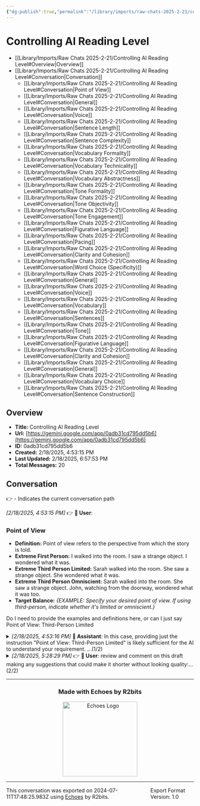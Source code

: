 ```yaml
---
{"dg-publish":true,"permalink":"/library/imports/raw-chats-2025-2-21/controlling-ai-reading-level/"}
---
```


# Controlling AI Reading Level
- [[Library/Imports/Raw Chats 2025-2-21/Controlling AI Reading Level#Overview\|Overview]]
- [[Library/Imports/Raw Chats 2025-2-21/Controlling AI Reading Level#Conversation\|Conversation]]
	- [[Library/Imports/Raw Chats 2025-2-21/Controlling AI Reading Level#Conversation\|Point of View]]
	- [[Library/Imports/Raw Chats 2025-2-21/Controlling AI Reading Level#Conversation\|General]]
	- [[Library/Imports/Raw Chats 2025-2-21/Controlling AI Reading Level#Conversation\|Voice]]
	- [[Library/Imports/Raw Chats 2025-2-21/Controlling AI Reading Level#Conversation\|Sentence Length]]
	- [[Library/Imports/Raw Chats 2025-2-21/Controlling AI Reading Level#Conversation\|Sentence Complexity]]
	- [[Library/Imports/Raw Chats 2025-2-21/Controlling AI Reading Level#Conversation\|Vocabulary Formality]]
	- [[Library/Imports/Raw Chats 2025-2-21/Controlling AI Reading Level#Conversation\|Vocabulary Technicality]]
	- [[Library/Imports/Raw Chats 2025-2-21/Controlling AI Reading Level#Conversation\|Vocabulary Abstractness]]
	- [[Library/Imports/Raw Chats 2025-2-21/Controlling AI Reading Level#Conversation\|Tone Formality]]
	- [[Library/Imports/Raw Chats 2025-2-21/Controlling AI Reading Level#Conversation\|Tone Objectivity]]
	- [[Library/Imports/Raw Chats 2025-2-21/Controlling AI Reading Level#Conversation\|Tone Engagement]]
	- [[Library/Imports/Raw Chats 2025-2-21/Controlling AI Reading Level#Conversation\|Figurative Language]]
	- [[Library/Imports/Raw Chats 2025-2-21/Controlling AI Reading Level#Conversation\|Pacing]]
	- [[Library/Imports/Raw Chats 2025-2-21/Controlling AI Reading Level#Conversation\|Clarity and Cohesion]]
	- [[Library/Imports/Raw Chats 2025-2-21/Controlling AI Reading Level#Conversation\|Word Choice (Specificity)]]
	- [[Library/Imports/Raw Chats 2025-2-21/Controlling AI Reading Level#Conversation\|General]]
	- [[Library/Imports/Raw Chats 2025-2-21/Controlling AI Reading Level#Conversation\|Voice]]
	- [[Library/Imports/Raw Chats 2025-2-21/Controlling AI Reading Level#Conversation\|Vocabulary]]
	- [[Library/Imports/Raw Chats 2025-2-21/Controlling AI Reading Level#Conversation\|Sentences]]
	- [[Library/Imports/Raw Chats 2025-2-21/Controlling AI Reading Level#Conversation\|Tone]]
	- [[Library/Imports/Raw Chats 2025-2-21/Controlling AI Reading Level#Conversation\|Figurative Language]]
	- [[Library/Imports/Raw Chats 2025-2-21/Controlling AI Reading Level#Conversation\|Clarity and Cohesion]]
	- [[Library/Imports/Raw Chats 2025-2-21/Controlling AI Reading Level#Conversation\|General]]
	- [[Library/Imports/Raw Chats 2025-2-21/Controlling AI Reading Level#Conversation\|Vocabulary Choice]]
	- [[Library/Imports/Raw Chats 2025-2-21/Controlling AI Reading Level#Conversation\|Sentence Construction]]

## Overview
- **Title:** Controlling AI Reading Level 
- **Url:** [https://gemini.google.com/app/0adb31cd795dd5b6](https://gemini.google.com/app/0adb31cd795dd5b6)
- **ID:** 0adb31cd795dd5b6
- **Created:** 2/18/2025, 4:53:15 PM
- **Last Updated:** 2/18/2025, 6:57:53 PM
- **Total Messages:** 20

## Conversation
👉 - Indicates the current conversation path

<i>[2/18/2025, 4:53:15 PM]</i> 👉 <b>👤 User</b>: 

### Point of View

- **Definition:** Point of view refers to the perspective from which the story is told.
- **Extreme First Person:** I walked into the room. I saw a strange object. I wondered what it was.
- **Extreme Third Person Limited:** Sarah walked into the room. She saw a strange object. She wondered what it was.
- **Extreme Third Person Omniscient:** Sarah walked into the room. She saw a strange object. John, watching from the doorway, wondered what it was too.
- **Target Balance:** *{EXAMPLE: Specify your desired point of view. If using third-person, indicate whether it's limited or omniscient.}*

Do I need to provide the examples and definitions here, or can I just say
Point of View: Third-Person Limited<br>

<details style="margin-left: 0px">
<summary><i>[2/18/2025, 4:53:16 PM]</i> <b>🤖 Assistant</b>: In this case, providing just the instruction "Point of View: Third-Person Limited" is likely sufficient for the AI to understand your requirement. ...(1/2)</summary>

---

<i>[2/18/2025, 4:53:16 PM]</i> <b>🤖 Assistant</b>: 

In this case, providing just the instruction "Point of View: Third-Person Limited" is likely sufficient for the AI to understand your requirement.  

Here's why:

* **Common Narrative Mode:** Third-person limited is a very common and well-defined narrative mode. AI language models, trained on vast amounts of text, are likely to have a good understanding of its characteristics.
* **Conciseness:** Keeping the instruction concise can improve clarity and reduce cognitive load for the AI.
* **Flexibility:** A simple instruction allows for flexibility within the third-person limited perspective. The AI can make nuanced choices about how closely to follow the viewpoint character's thoughts and feelings, allowing for a more natural and varied narrative.

However, if you have specific preferences within third-person limited, providing additional guidance can be helpful. For example:

* **Depth of Insight:** "Maintain a close focus on the protagonist's thoughts and feelings, providing deep insight into their internal experiences."
* **Perspective Shifting:** "While primarily focusing on the protagonist's perspective, allow for occasional shifts to other characters' viewpoints for specific scenes or purposes."
* **Objective Distance:** "Maintain some objective distance from the protagonist's thoughts and feelings, allowing for a more observational narrative style."

Ultimately, the level of detail depends on your specific needs and how much control you want to exert over the AI's narrative choices. If you're confident that the AI understands the basic concept of third-person limited, a simple instruction is likely enough. If you have more nuanced preferences, providing additional guidance can ensure the AI aligns with your vision.<br>

---

</details>

<details style="margin-left: 0px">
<summary><i>[2/18/2025, 5:28:29 PM]</i> 👉 <b>👤 User</b>: review and comment on this draft making any suggestions that could make it shorter without looking quality:...(2/2)</summary>

---

<i>[2/18/2025, 5:28:29 PM]</i> 👉 <b>👤 User</b>: 

review and comment on this draft making any suggestions that could make it shorter without looking quality:

### General
- **Style Guides:** Conform output to the AP style guide. Conform to the principles outlined in The Elements of Style by Strunk and White.
- **Target Audience:** *{This final written work is intended for a high-school educated person with average intelligence who has no previous experience or specialized knowledge of the subject matter.}*
- **Tense:** {*past*}
- **Point of View:** *{Third Person Limited, Third Person Omniscient, First Person}*

### Voice
- **Definition:** Voice refers to whether the subject of a sentence performs the action (active voice) or is acted upon (passive voice).
- **Voice Instructions:** Active voice, except when passive voice is needed for emphasis, unknown actors, or deliberate ambiguity.

### Sentence Length
- **Definition:** Sentence length refers to the number of words in a sentence.
- **Extreme Short:** 1-5 words used for special emphasis.
- **Typical length:** 6-25 words used for most circumstances.
- **Extreme Long:** 25+ words used for special effects and flow. These will generally be compound often with multiple phrases and embedded phrases.
- **Sentence Length Instructions:** *{Favor short, single-sentence paragraphs for emphasis.} Primarily short to medium length sentences (under 20 words), but incorporate longer sentences (up to 30 words) for occasional variety and to avoid choppiness.}*

### Sentence Complexity
- **Definition:** Sentence complexity refers to the number of clauses and phrases in a sentence.
- **Extreme Simple:** The dog ran. The girl laughed. They played in the park.
- **Extreme Complex:** Having been chased by the playful golden retriever, the little girl, whose laughter echoed through the sun-drenched park, finally collapsed onto the soft, green grass, her face flushed with joy and her heart pounding with exhilaration, while the dog, panting happily, lay down beside her, its tail thumping gently against the ground.
- **Target Balance:** *{EXAMPLE: Mostly simple and compound sentences. Use complex sentences for variety and when many related concepts need to be integrated and connected. Limit complex sentences to less than 20%. Avoid embedding clauses within clauses unless an deep embed provides emphasis or clarity.}*

### Vocabulary Formality
- **Definition:** Vocabulary formality refers to the level of formality in word choice.
- **Extreme Informal:** Hey, what's up? Gonna grab some grub later?
- **Extreme Formal:** I respectfully request that you provide me with the aforementioned documentation at your earliest convenience.
- **Target Balance:** *{EXAMPLE: Primarily informal, conversational language. Avoid overly formal or technical terms unless defined.}*

### Vocabulary Technicality
- **Definition:** Vocabulary technicality refers to the use of specialized or jargon terms.
- **Extreme Simple:** The heart pumps blood.
- **Extreme Technical:** The left ventricle, via systolic contraction, propels oxygenated blood into the aorta, facilitating systemic circulation.
- **Target Balance:** *{EXAMPLE: Use everyday language. Avoid jargon and technical terms unless they are essential and defined clearly with simple explanations and examples.}*

### Vocabulary Abstractness
- **Definition:** Vocabulary abstractness refers to the use of conceptual or intangible words.
- **Extreme Concrete:** The red apple sat on the wooden table.
- **Extreme Abstract:** The concept of justice is often debated in philosophical discourse.
- **Target Balance:** Prioritize concrete nouns and verbs. When discussing abstract ideas, provide concrete examples and analogies to make them more accessible. 

### Tone Formality
- **Definition:** Tone formality reflects the level of formality in the overall writing style.
- **Target Balance:** *{EXAMPLE: Informal, conversational tone. Friendly and approachable.}*

### Tone Objectivity
- **Definition:** Tone objectivity refers to the degree to which personal opinions or emotions are present.
- **Extreme Objective:** The data indicates a correlation of 0.85 between X and Y.
- **Extreme Subjective:** I believe that this is the most brilliant and innovative approach to the problem.
- **Target Balance:** Primarily objective. Focus on facts and information unless personal opinions or subjective interpretations are contained in the outline or supporting material.

### Tone Engagement
- **Definition:** Tone engagement refers to how directly the writing addresses and involves the reader.
- **Extreme Engaged:** You won't believe what happened next! It was absolutely incredible!
- **Extreme Detached:** The study concluded that further research is necessary.
- **Target Balance:** *{EXAMPLE: Moderately engaged. Use a friendly and approachable tone, but avoid overly enthusiastic or sensational language. Avoid addressing the reader directly ("you") unless specifically called for in the outline.}*

### Figurative Language
- **Definition:** Figurative language refers to the use of metaphors, similes, and other figures of speech.
- **Extreme Literal:** The car is red.
- **Extreme Figurative:** The car, a scarlet comet streaking across the asphalt canvas, roared like a caged lion, its headlights piercing the inky blackness of the night.
- **Target Balance:** Use literal language when explaining concepts unknown to the reader. Use figurative language strategically to enhance imagery, engagement, and memorability. 
- **Techniques:** Employ a variety of techniques such as metaphors, similes, analogies, personification, alliteration, and varied sentence structures.

### Pacing
- **Definition:** Pacing refers to the speed and rhythm of the writing.
- **Extreme Fast:** Short sentences, quick transitions, lots of action.
- **Extreme Slow:** Long sentences, detailed descriptions, reflective passages.
- **Target Balance:** *{Moderate pace. Vary sentence length and complexity to create a natural flow. Use transitions to guide the reader smoothly through the text.}*

### Clarity and Cohesion
- **Definition:** Clarity and cohesion refer to how easily the text is understood and how well the ideas are connected.
- **Target Balance:** Prioritize clarity and cohesion. Ensure clear pronoun references, logical flow of ideas, and effective transitions. - 
- **Focus on actors and actions:** Identify persons or characters when possible and make them the subject of the sentence. Reduce "be" verbs reflecting a state as much as possible in favor of past tense or present tense verbs with strong action. Unique verbs are preferred, aptness is paramount.
- **Avoid unnecessary elements:** Avoid clichés, common literary constructions, author reflections, and words and phrases that don't add content.
- **Avoid overused phrases:** Avoid common AI-generated phrases and clichés. Strive for originality and natural language. *{examples include: {add to this list over time} }*

### Word Choice (Specificity)
- **Definition:** Word choice specificity refers to the level of detail and precision in word selection.
- **Extreme Vague:** The man went to the place.
- **Extreme Specific:** Dr. Smith, a tall, thin man with a neatly trimmed gray beard, walked briskly to the laboratory, a modern building with large, tinted windows.
- **Target Balance:** Use specific and descriptive language, but avoid unnecessary detail. Choose words that convey precise meaning and create vivid imagery.<br>

<details style="margin-left: 23px">
<summary><i>[2/18/2025, 5:28:30 PM]</i> <b>🤖 Assistant</b>: This is a strong and detailed prompt for guiding AI text generation. It demonstrates a clear understanding of stylistic elements and how to communicate your preferences to the AI. Here's a review with suggestions for refinement:...(1/2)</summary>

---

<i>[2/18/2025, 5:28:30 PM]</i> <b>🤖 Assistant</b>: 

This is a strong and detailed prompt for guiding AI text generation. It demonstrates a clear understanding of stylistic elements and how to communicate your preferences to the AI. Here's a review with suggestions for refinement:

**Strengths:**

* **Comprehensive:** It covers a wide range of stylistic elements, providing detailed guidance on voice, sentence structure, vocabulary, tone, and more.
* **Specific:** It offers clear instructions for each element, including target balance and specific preferences.
* **Well-Organized:** The template is logically organized and easy to follow, with clear headings and concise explanations.
* **Emphasis on Clarity:** It prioritizes clarity and cohesion, ensuring the generated text is easy to understand and engaging.
* **Adaptable:** The template allows for customization based on specific project needs, such as target audience, tense, and point of view.

**Suggestions for Conciseness and Clarity:**

* **Remove Redundancies:** Some definitions and examples can be condensed or removed. For instance, the definitions of "Extreme Short" and "Typical Length" in the Sentence Length section could be combined.
* **Streamline Examples:** While examples are helpful, consider shortening or simplifying some of them to reduce cognitive load for the AI. For example, the "Extreme Complex" example in the Sentence Complexity section could be condensed.
* **Combine Sections:** Consider combining related sections to improve conciseness. For example, "Tone Formality" and "Tone Objectivity" could be merged into a single "Tone" section.
* **Simplify Instructions:** Some instructions can be rephrased for clarity and conciseness. For example, in the "Clarity and Cohesion" section, "Reduce 'be' verbs..." could be simplified to "Favor active verbs with strong action."
* **Remove Placeholders:** Remove the placeholders like "{EXAMPLE:...}" and replace them with your specific instructions to avoid confusion.

**Additional Suggestions:**

* **Prioritize Elements:** Consider adding a section to prioritize the most important stylistic elements. This helps the AI focus on the aspects that matter most to you.
* **Iteration Guidance:** Include a section on how to iterate and refine the instructions based on the AI's output. This encourages a feedback loop for continuous improvement.
* **AI Model Specificity:** If you're using a specific AI model, consider tailoring the instructions to its strengths and limitations.
* **Ethical Considerations:** Include a reminder about ethical AI use, such as avoiding plagiarism or generating harmful content.

**Revised Example (Sentence Length):**

```
### Sentence Length
- **Definition:** Sentence length refers to the number of words in a sentence.
- **Target Balance:** Favor short to medium length sentences (under 20 words) for most content. Use very short sentences (1-5 words) for emphasis and longer sentences (up to 30 words), including compound sentences with multiple phrases, for variety and flow.
```

By implementing these suggestions, you can further refine your template, making it even more effective in guiding AI to generate high-quality, consistent, and engaging content that aligns with your vision.<br>

---

</details>

<details style="margin-left: 23px">
<summary><i>[2/18/2025, 5:36:45 PM]</i> 👉 <b>👤 User</b>: ### General...(2/2)</summary>

---

<i>[2/18/2025, 5:36:45 PM]</i> 👉 <b>👤 User</b>: 

### General
- **Style Guides:** Conform output to the AP style guide. Conform to the principles outlined in The Elements of Style by Strunk and White.
- **Target Audience:** *{This final written work is intended for a high-school educated person with average intelligence who has no previous experience or specialized knowledge of the subject matter.}*
- **Tense:** {*past*}
- **Point of View:** *{Third Person Limited, Third Person Omniscient, First Person}*

### Voice
- **Definition:** Voice refers to whether the subject of a sentence performs the action (active voice) or is acted upon (passive voice).
- **Voice Instructions:** Active voice, except when passive voice is needed for emphasis, unknown actors, or deliberate ambiguity.

### Vocabulary
- **Definition:** Vocabulary formality refers to the level of formality in word choice.
- **Extreme Informal:** Hey, what's up? Gonna grab some grub later?
- **Extreme Formal:** I respectfully request that you provide me with the aforementioned documentation at your earliest convenience.
- **Target Balance:** *{EXAMPLE: Primarily informal, conversational language. Avoid overly formal or technical terms unless defined.}*
- **Definition:** Vocabulary technicality refers to the use of specialized or jargon terms.
- **Extreme Simple:** The heart pumps blood.
- **Extreme Technical:** The left ventricle, via systolic contraction, propels oxygenated blood into the aorta, facilitating systemic circulation.
- **Target Balance:** *{EXAMPLE: Use everyday language. Avoid jargon and technical terms unless they are essential and defined clearly with simple explanations and examples.}*
- **Definition:** Vocabulary abstractness refers to the use of conceptual or intangible words.
- **Extreme Concrete:** The red apple sat on the wooden table.
- **Extreme Abstract:** The concept of justice is often debated in philosophical discourse.
- **Target Balance:** Prioritize concrete nouns and verbs. When discussing abstract ideas, provide concrete examples and analogies to make them more accessible. 
- **Definition:** Word choice specificity refers to the level of detail and precision in word selection.
- **Extreme Vague:** The man went to the place.
- **Extreme Specific:** Dr. Smith, a tall, thin man with a neatly trimmed gray beard, walked briskly to the laboratory, a modern building with large, tinted windows.
- **Target Balance:** Use specific and descriptive language, but avoid unnecessary detail. Choose words that convey precise meaning and create vivid imagery.
### Sentences
- **Definition:** Sentence length refers to the number of words in a sentence.
- **Extreme Short:** 1-5 words used for special emphasis.
- **Typical length:** 6-25 words used for most circumstances.
- **Extreme Long:** 25+ words used for special effects and flow. These will generally be compound often with multiple phrases and embedded phrases.
- **Sentence Length Instructions:** *{Favor short, single-sentence paragraphs for emphasis.} Primarily short to medium length sentences (under 20 words), but incorporate longer sentences (up to 30 words) for occasional variety and to avoid choppiness.}*
- **Definition:** Sentence complexity refers to the number of clauses and phrases in a sentence.
- **Target Balance:** *{EXAMPLE: Mostly simple and compound sentences. Use complex sentences for variety and when many related concepts need to be integrated and connected. Limit complex sentences to less than 20%. Avoid embedding clauses within clauses unless an deep embed provides emphasis or clarity.}*
- **Definition:** Pacing refers to the speed and rhythm of the writing.
- **Extreme Fast:** Short sentences, quick transitions, lots of action.
- **Extreme Slow:** Long sentences, detailed descriptions, reflective passages.
- **Target Balance:** *{Moderate pace. Vary sentence length and complexity to create a natural flow. Use transitions to guide the reader smoothly through the text.}*

### Tone
- **Definition:** Tone formality reflects the level of formality in the overall writing style.
- **Target Balance:** *{EXAMPLE: Informal, conversational tone. Friendly and approachable.}*
- **Definition:** Tone objectivity refers to the degree to which personal opinions or emotions are present.
- **Extreme Objective:** The data indicates a correlation of 0.85 between X and Y.
- **Extreme Subjective:** I believe that this is the most brilliant and innovative approach to the problem.
- **Target Balance:** Primarily objective. Focus on facts and information unless personal opinions or subjective interpretations are contained in the outline or supporting material.
- **Definition:** Tone engagement refers to how directly the writing addresses and involves the reader.
- **Extreme Engaged:** You won't believe what happened next! It was absolutely incredible!
- **Extreme Detached:** The study concluded that further research is necessary.
- **Target Balance:** *{EXAMPLE: Moderately engaged. Use a friendly and approachable tone, but avoid overly enthusiastic or sensational language. Avoid addressing the reader directly ("you") unless specifically called for in the outline.}*

### Figurative Language
- **Definition:** Figurative language refers to the use of metaphors, similes, and other figures of speech.
- **Extreme Literal:** The car is red.
- **Extreme Figurative:** The car, a scarlet comet streaking across the asphalt canvas, roared like a caged lion, its headlights piercing the inky blackness of the night.
- **Target Balance:** Use literal language when explaining concepts unknown to the reader. Use figurative language strategically to enhance imagery, engagement, and memorability. 
- **Techniques:** Employ a variety of techniques such as metaphors, similes, analogies, personification, alliteration, and varied sentence structures.

### Clarity and Cohesion
- **Definition:** Clarity and cohesion refer to how easily the text is understood and how well the ideas are connected.
- **Target Balance:** Prioritize clarity and cohesion. Ensure clear pronoun references, logical flow of ideas, and effective transitions. - 
- **Focus on actors and actions:** Identify persons or characters when possible and make them the subject of the sentence. Reduce "be" verbs reflecting a state as much as possible in favor of past tense or present tense verbs with strong action. Unique verbs are preferred, aptness is paramount.
- **Avoid unnecessary elements:** Avoid clichés, common literary constructions, author reflections, and words and phrases that don't add content.
- **Avoid overused phrases:** Avoid common AI-generated phrases and clichés. Strive for originality and natural language. *{examples include: {add to this list over time} }*<br>

<details style="margin-left: 46px">
<summary><i>[2/18/2025, 5:36:46 PM]</i> <b>🤖 Assistant</b>: This revised template is more concise and better organized, making it easier for both you and the AI to understand and utilize. Here's a breakdown of the improvements and some further suggestions:...(1/2)</summary>

---

<i>[2/18/2025, 5:36:46 PM]</i> <b>🤖 Assistant</b>: 

This revised template is more concise and better organized, making it easier for both you and the AI to understand and utilize. Here's a breakdown of the improvements and some further suggestions:

**Improvements:**

* **Reduced Redundancy:** Combining related sections and removing unnecessary definitions and examples has streamlined the template significantly.
* **Improved Clarity:** Rephrasing some instructions and removing placeholders has enhanced clarity and focus.
* **Logical Grouping:** Grouping related concepts under broader headings (Vocabulary, Sentences, Tone) improves organization and readability.

**Further Suggestions:**

* **Sentence Construction:** Consider creating a dedicated section for sentence-level instructions, combining the elements from "Sentences" and "Clarity and Cohesion." This would centralize guidelines related to sentence structure, voice, clarity, and conciseness.
* **Figurative Language:** While you've provided a good overview of figurative language techniques, consider adding specific examples or preferences if you have any. This can help the AI tailor its output to your desired style.
* **Prioritization:** As mentioned previously, consider adding a section to explicitly prioritize the most important stylistic elements. This helps the AI focus its efforts and make informed choices when generating text.
* **Iteration Guidance:** Include a section on iterating and refining the instructions based on the AI's output. This encourages a feedback loop for continuous improvement and adaptation.

**Example of Combined "Sentence Construction" Section:**

```
### Sentence Construction
- **Voice:** Active voice, except when passive voice is needed for emphasis, unknown actors, or deliberate ambiguity.
- **Length:** Favor short to medium length sentences (under 20 words) for most content. Use very short sentences (1-5 words) for emphasis and longer sentences (up to 30 words), including compound sentences with multiple phrases, for variety and flow.
- **Complexity:** Mostly simple and compound sentences. Use complex sentences for variety and when many related concepts need to be integrated and connected. Limit complex sentences to less than 20%. Avoid embedding clauses within clauses unless a deep embed provides emphasis or clarity.
- **Clarity and Cohesion:** Prioritize clarity and cohesion. Ensure clear pronoun references, logical flow of ideas, and effective transitions.
- **Focus on Actors and Actions:** Identify persons or characters when possible and make them the subject of the sentence. Reduce "be" verbs reflecting a state as much as possible in favor of past tense or present tense verbs with strong action. Unique verbs are preferred, aptness is paramount.
- **Avoid Unnecessary Elements:** Avoid clichés, common literary constructions, author reflections, and words and phrases that don't add content.
- **Avoid Overused Phrases:** Avoid common AI-generated phrases and clichés. Strive for originality and natural language. {examples include: {add to this list over time}}
```

By continuing to refine and adapt your template based on your experiences and the AI's output, you can create an even more powerful tool for generating high-quality, consistent, and engaging content that aligns with your vision.<br>

---

</details>

<details style="margin-left: 46px">
<summary><i>[2/18/2025, 6:25:17 PM]</i> 👉 <b>👤 User</b>: ### General...(2/2)</summary>

---

<i>[2/18/2025, 6:25:17 PM]</i> 👉 <b>👤 User</b>: 

### General
- **Style Guides:** Conform output to the AP style guide. Conform to the principles outlined in The Elements of Style by Strunk and White.
- **Target Audience:** *{This final written work is intended for a high-school educated person with average intelligence who has no previous experience or specialized knowledge of the subject matter.}*
- **Tense:** {*past*}
- **Point of View:** *{Third Person Limited, Third Person Omniscient, First Person}*
- **Tone:**  *{Informal, conversational tone. Friendly and approachable.}*

### Vocabulary Choice
- **Formality:** Primarily informal, conversational language. Avoid overly formal or technical terms unless defined.
- **Technicality:** Use common words. Avoid arcane language simply for variety. Use uncommon words when more apt and precise. Avoid jargon and technical terms unless they are essential and defined clearly with simple explanations and examples.
- **Abstractness:** Prioritize concrete nouns and verbs and descriptions. When discussing abstract ideas, provide concrete examples and analogies to make them more accessible. 
- **Specificity:** Be precise with descriptions. Prioritize aptness over common words. Use specific and descriptive language, but avoid unnecessary detail. Choose words that convey precise meaning and create vivid imagery.

### Sentence Construction
- **Voice:** Active voice, except when passive voice is needed for emphasis, unknown actors, or deliberate ambiguity. 
- **Length:** Favor short to medium length sentences (under 20 words) for most content. Use very short sentences (1-5 words) for emphasis and longer sentences (up to 30 words), including compound sentences with multiple phrases, for variety and flow. 
- **Pacing:** Moderate speed and rhythm of the writing. Vary sentence length and complexity to create a natural flow. Use transitions to guide the reader smoothly through the text.
- **Complexity:** Mostly simple and compound sentences. Use complex sentences for variety and when many related concepts need to be integrated and connected. Limit complex sentences to less than 20%. Avoid embedding clauses within clauses unless a deep embed provides emphasis or clarity. 
- **Clarity and Cohesion:** Prioritize clarity and cohesion. Ensure clear pronoun references, logical flow of ideas, and effective transitions. 
- **Focus on Actors and Actions:** Identify persons or characters when possible and make them the subject of the sentence. Reduce "be" verbs reflecting a state as much as possible in favor of past tense or present tense verbs with strong action. Unique verbs are preferred, aptness is paramount. 
- **Figurative Language:** Use literal language when explaining concepts unknown to the reader. Use figurative language strategically to enhance imagery, engagement, and memorability. Employ a variety of techniques such as metaphors, similes, analogies, personification, alliteration, and varied sentence structures.
- **Avoid Unnecessary Elements:** Avoid clichés, common literary constructions, author reflections, and words and phrases that don't add content. 
- **Avoid Overused Phrases:** Avoid common AI-generated phrases and clichés. Strive for originality and natural language. *{examples include: {add to this list over time}}*<br>

<details style="margin-left: 69px">
<summary><i>[2/18/2025, 6:25:18 PM]</i> <b>🤖 Assistant</b>: This further revised template is even more streamlined and focused. Combining related concepts into broader categories improves organization and readability, while removing redundancies and clarifying instructions enhances the AI's comprehension....(1/2)</summary>

---

<i>[2/18/2025, 6:25:18 PM]</i> <b>🤖 Assistant</b>: 

This further revised template is even more streamlined and focused. Combining related concepts into broader categories improves organization and readability, while removing redundancies and clarifying instructions enhances the AI's comprehension.

Here are some observations and suggestions for further refinement:

**Observations:**

* **Strong Emphasis on Clarity and Conciseness:** The template prioritizes clear, concise writing, which is crucial for effective communication.
* **Good Balance of Control and Flexibility:** You provide specific guidance while allowing the AI room for creative expression within defined boundaries.
* **Focus on Action and Engagement:** The emphasis on active voice, strong verbs, and varied sentence structure encourages dynamic and engaging writing.

**Suggestions:**

* **"Vocabulary Choice" Section:**
    * Consider adding a brief explanation of the importance of precise word choice and avoiding unnecessary jargon. This can help the AI understand the nuances of your preferences.
    * If you have specific preferences for certain types of vocabulary or word choices, consider adding examples or further guidelines.
* **"Sentence Construction" Section:**
    * You might want to add a specific instruction about paragraph length and structure. For example, "Vary paragraph length to maintain reader interest. Use shorter paragraphs for emphasis and longer paragraphs for developing complex ideas."
    * Consider adding an instruction about transitions between paragraphs to ensure smooth flow and coherence.
* **"Figurative Language" Subsection:**
    * While you encourage a variety of techniques, consider providing specific examples or preferences if you have any. This can help the AI tailor its output to your desired style.
* **Prioritization and Iteration:**
    * As mentioned previously, consider adding sections on prioritizing stylistic elements and iterating on the instructions based on the AI's output.

**Example of Expanded "Vocabulary Choice" Section:**

```
### Vocabulary Choice
- **General Guidance:** Choose words carefully for precision and clarity. Avoid unnecessary jargon or overly complex vocabulary.
- **Formality:** Primarily informal, conversational language. Avoid overly formal or technical terms unless defined.
- **Technicality:** Use common words. Avoid arcane language simply for variety. Use uncommon words when more apt and precise. Avoid jargon and technical terms unless they are essential and defined clearly with simple explanations and examples.
- **Abstractness:** Prioritize concrete nouns and verbs and descriptions. When discussing abstract ideas, provide concrete examples and analogies to make them more accessible.
- **Specificity:** Be precise with descriptions. Prioritize aptness over common words. Use specific and descriptive language, but avoid unnecessary detail. Choose words that convey precise meaning and create vivid imagery.
```

By continuing to refine and adapt your template based on your experiences and the AI's output, you can create an even more powerful tool for generating high-quality, consistent, and engaging content that aligns with your vision.<br>

---

</details>

<details style="margin-left: 69px">
<summary><i>[2/18/2025, 6:34:53 PM]</i> 👉 <b>👤 User</b>: appraise the potential effectiveness of the potential prompt template below:...(2/2)</summary>

---

<i>[2/18/2025, 6:34:53 PM]</i> 👉 <b>👤 User</b>: 

appraise the potential effectiveness of the potential prompt template below:

################ [DESCRIPTION]################# [WRITING STYLE INSTRUCTIONS]This Section is for Output Instructions.
### GeneralStyle Guides: Conform Output to the AP Style Guide. Conform to the Principles Outlined in The Elements of Style by Strunk and White.Target Audience: *{This Final Written Work is Intended for a High-school Educated Person with Average Intelligence Who Has no Previous Experience or Specialized Knowledge of the Subject matter.}*Tense: {*past*}Point of View: *{Third Person Limited, Third Person Omniscient, First Person}*Tone: *{Informal, Conversational Tone. Friendly and approachable.}*
### Vocabulary ChoiceGeneral Guidance: Choose Words Carefully for Precision and Clarity. Avoid Unnecessary Jargon or Overly Complex vocabulary.Formality: Primarily Informal, Conversational Language. Avoid Overly Formal or Technical terms unless defined.Technicality: Use Common Words. Avoid Arcane Language Simply for Variety. Use Uncommon Words when More Apt and Precise. Avoid Jargon and Technical terms unless They Are Essential and Defined Clearly with Simple Explanations and examples.Abstractness: Prioritize Concrete Nouns and Verbs and Descriptions. When Discussing Abstract Ideas, provide Concrete Examples and Analogies to Make Them More accessible.Specificity: Be Precise with Descriptions. Prioritize Aptness over Common Words. Use Specific and Descriptive Language, but Avoid Unnecessary Detail. Choose Words that Convey Precise Meaning and Create Vivid Imagery.
### Sentence ConstructionVoice: Active Voice, except when Passive Voice is Needed for Emphasis, Unknown Actors, or Deliberate ambiguity.Length: Favor short to Medium Length Sentences (under 20 words) for Most Content. Use Very short Sentences (1-5 words) for Emphasis and Longer Sentences (up to 30 words), including Compound Sentences with Multiple Phrases, for Variety and flow.Pacing: Moderate Speed and Rhythm of the Writing. Vary Sentence Length and Complexity to Create a Natural Flow. Use Transitions to Guide the Reader Smoothly through the text.Complexity: Mostly Simple and Compound Sentences. Use Complex Sentences for Variety and when Many Related Concepts Need to Be Integrated and Connected. Limit Complex Sentences to less than 20%. Avoid Embedding Clauses within Clauses unless a Deep Embed Provides Emphasis or clarity.Clarity and Cohesion: Prioritize Clarity and Cohesion. Ensure Clear Pronoun References, Logical Flow of Ideas, and effective transitions.Focus on Actors and Actions: Identify Persons or Characters when Possible and Make Them the Subject of the Sentence. Reduce "be" Verbs Reflecting a State as much as Possible in favor of past Tense or Present Tense Verbs with Strong Action. Unique Verbs Are Preferred, Aptness is paramount.Figurative Language: Use Literal Language when Explaining Concepts Unknown to the Reader. Use Figurative Language Strategically to Enhance Imagery, Engagement, and Memorability. Employ a Variety of Techniques such as Metaphors, Similes, Analogies, Personification, Alliteration, and Varied Sentence structures.Paragraph Lengths: Preference for short Paragraphs, Single Sentence Paragraphs Are Good for Emphasis. Paragraphs Longer than 4 Sentences Are undesirable.Avoid Unnecessary Elements: Avoid Clichés, Common Literary Constructions, Author Reflections, and Words and Phrases that Don't Add content.Avoid Overused Phrases: Avoid Common AI-generated Phrases and Clichés. Strive for Originality and Natural Language. *{examples Include: {add to This List over time}}*

## [END OF WRITING STYLE INSTRUCTIONS]
## [WRITING EXAMPLES]This Section is to provide Typical Examples of Reviewed and Approved Text that Matches the Output Desired.
[example 1]
[example 2]
[example 3]
## [END OF WRITING EXAMPLES]
## [CONTEXT OUTLINE]This Section Contains a Larger Portion of the Outline of the Entire Work to provide Context for the Section Requested.
[partial or full outline here]
## [END OF CONTEXT OUTLINE]
## [SUPPORTING TEXT]This Section Contains Supplementary Text, Definitions, and Drafts Related to the Draft Writing Request. This Information is NOT Authoritative unless Explicitly Stated in the Instructions.

## [END OF SUPPORTING TEXT]
## [OTHER INSTRUCTIONS]This Section is for Specific Instructions, Limitations and Constraints for the Request.

## [END OF OTHER INSTRUCTIONS]
## [WRITING OUTLINE]This Is the Section of the Outline that is the Subject of the Specific Output Request. All Previous Information Was provided as Support not to Be Used Verbatim unless Specified. The Request is to Prepare a Draft Based on the Outline Using Previous Instructions and Supporting Materials as Support.
[requested outline section here]
## [END OF WRITING OUTLINE]################## [END] ##################<br>

<details style="margin-left: 92px">
<summary><i>[2/18/2025, 6:34:54 PM]</i> <b>🤖 Assistant</b>: This prompt template demonstrates a strong understanding of AI prompting and stylistic control. It's comprehensive, well-organized, and provides clear guidance to the AI while allowing for flexibility and creativity. The emphasis on clarity, concis...(1/2)</summary>

---

<i>[2/18/2025, 6:34:54 PM]</i> <b>🤖 Assistant</b>: 

This prompt template demonstrates a strong understanding of AI prompting and stylistic control. It's comprehensive, well-organized, and provides clear guidance to the AI while allowing for flexibility and creativity. The emphasis on clarity, conciseness, and engagement is commendable, and the inclusion of specific instructions for vocabulary, sentence construction, and figurative language is particularly helpful.

Here's a breakdown of the potential effectiveness of this template:

**Strengths:**

* **Comprehensive Guidance:** The template covers a wide range of stylistic elements, providing detailed instructions on various aspects of writing, including vocabulary, sentence structure, tone, and figurative language. This comprehensive approach ensures that the AI has clear guidelines to follow, reducing ambiguity and increasing the likelihood of generating text that aligns with your preferences.
* **Emphasis on Clarity and Conciseness:** The template prioritizes clarity and conciseness, which are essential for effective communication. By explicitly instructing the AI to avoid unnecessary jargon, clichés, and overly complex constructions, you encourage the generation of text that is easy to understand and engaging for the reader.
* **Focus on Action and Engagement:** The template emphasizes the use of active voice, strong verbs, and varied sentence structure, which contribute to dynamic and engaging writing. This focus on action and vivid language can help create a more compelling and memorable reading experience.
* **Specificity and Flexibility:** The template strikes a good balance between specificity and flexibility. It provides clear guidelines for each stylistic element while allowing the AI room for creative expression within those boundaries. This approach encourages the generation of text that is both consistent with your preferences and original in its execution.
* **Well-Organized and Readable:** The template is logically organized and easy to follow, with clear headings and concise explanations. This makes it easier for both you and the AI to understand and utilize the instructions effectively.

**Potential Areas for Improvement:**

* **Prioritization:** While the template provides detailed instructions for various stylistic elements, it could benefit from explicitly prioritizing the most important aspects. This would help the AI focus its efforts and make informed choices when generating text, especially when faced with potentially conflicting guidelines.
* **Iteration Guidance:** Consider adding a section on iterating and refining the instructions based on the AI's output. This encourages a feedback loop for continuous improvement and adaptation, allowing you to fine-tune the template over time and achieve even better results.
* **Examples:** While the template includes some examples, consider adding more specific examples for certain elements, particularly for figurative language and vocabulary choice. This can help the AI better understand your preferences and generate text that aligns more closely with your vision.

**Overall, this prompt template has the potential to be highly effective in guiding AI to generate high-quality, consistent, and engaging content that aligns with your stylistic preferences.** By incorporating the suggested improvements and continuing to refine the template based on your experiences and the AI's output, you can create an even more powerful tool for enhancing your writing process and achieving your creative goals.<br>

---

</details>

<details style="margin-left: 92px">
<summary><i>[2/18/2025, 6:49:40 PM]</i> 👉 <b>👤 User</b>: search the web for articles referencing overused AI generated terms....(2/2)</summary>

---

<i>[2/18/2025, 6:49:40 PM]</i> 👉 <b>👤 User</b>: search the web for articles referencing overused AI generated terms.<br>

<details style="margin-left: 115px">
<summary><i>[2/18/2025, 6:49:41 PM]</i> <b>🤖 Assistant</b>: I've found several articles discussing overused AI-generated terms. Here are a few that might be helpful:...(1/2)</summary>

---

<i>[2/18/2025, 6:49:41 PM]</i> <b>🤖 Assistant</b>: 

I've found several articles discussing overused AI-generated terms. Here are a few that might be helpful:

* **10 Phrases Most Overused by AI - GPTZero:** [https://gptzero.me/news/most-common-ai-vocabulary/](https://gptzero.me/news/most-common-ai-vocabulary/)
* **Top Overused AI Vocabulary to Avoid for Humanized Content - SyncWin:** [https://syncwin.com/overused-generative-ai-vocabulary/](https://syncwin.com/overused-generative-ai-vocabulary/)
* **AI Writing Alert! 50 Phrases You Should Avoid:** [https://thewritingking.com/ai-writing-phrases-you-should-avoid/](https://thewritingking.com/ai-writing-phrases-you-should-avoid/)
* **Six obvious AI words to avoid in your writing – Microsoft 365:** [https://www.microsoft.com/en-us/microsoft-365-life-hacks/everyday-ai/six-obvious-ai-words-to-avoid-in-your-writing](https://www.microsoft.com/en-us/microsoft-365-life-hacks/everyday-ai/six-obvious-ai-words-to-avoid-in-your-writing)

These articles provide lists of common AI-generated phrases and clichés, along with explanations of why they are considered overused and suggestions for alternatives. They can be valuable resources for refining your prompt template and guiding the AI to produce more original and natural-sounding text.<br>

---

</details>

<details style="margin-left: 115px">
<summary><i>[2/18/2025, 6:50:17 PM]</i> 👉 <b>👤 User</b>: Can you extract the lists of overused terms and phrases from these articles?...(2/2)</summary>

---

<i>[2/18/2025, 6:50:17 PM]</i> 👉 <b>👤 User</b>: Can you extract the lists of overused terms and phrases from these articles?<br>

<details style="margin-left: 138px">
<summary><i>[2/18/2025, 6:50:18 PM]</i> <b>🤖 Assistant</b>: Here are the lists of overused terms and phrases extracted from the articles you provided:...(1/2)</summary>

---

<i>[2/18/2025, 6:50:18 PM]</i> <b>🤖 Assistant</b>: 

Here are the lists of overused terms and phrases extracted from the articles you provided:

**GPTZero:**

* "Play a significant role in shaping"
* "Showcasing"
* "Remarked"
* "Aligns"
* "Aims to explore"
* "Today's fast-paced world"
* "Notable works include"
* "Surpassing"
* "Tragically"
* "Impacting"

**SyncWin:**

* Alleviate
* Align
* Amplify
* Articulate
* Benchmark
* Calibrate
* Captivate
* Certainly
* Characterized
* Cognizant
* Complexity
* Complementary
* Conceptualize
* Converge
* Critique
* Cultivate
* Decipher
* Delve
* Dazzling
* Deep understanding
* Discern
* Dissect
* Diverse
* Dive
* Elucidate
* Embark
* Emphasize
* Emulate
* Endeavor
* Encompass
* Enlightening
* Esteemed
* Exercise
* Foster
* Formulate
* Generative
* Groundbreaking
* Hedging
* Holistic
* Illuminate
* Inclusive
* Incubate
* Inherent
* Insight
* Introspect
* Intricate
* Journey
* Models
* Multifaceted
* Nuanced
* Orchestrate
* Paradigm
* Paramount
* Peril
* Permeate
* Pertinent
* Pivotal
* Profound
* Reconcile
* Reconfigure
* Relentless
* Resonate
* Robust
* Scaffold
* Significant
* Synergy
* Systemic
* Tapestry
* Testament
* Theorize
* Treasure
* Treasure trove
* Underscore
* Unravel
* Unlock
* Valuable

**The Writing King:**

* "Seamlessly integrated"
* "In today's fast-paced world"
* "Cutting-edge technology"
* "Let's dive in"
* "Transformative experience"
* "Firstly, secondly, lastly"
* "At the forefront"
* "Game-changer"
* "Unlock your potential"
* "Leveraging data"
* "Holistic approach"
* "Optimize performance"
* "Maximize your potential"
* "Achieve your goals"
* "Strategic alignment"
* "Scalable solution"
* "Expert insight"
* "Future-proof"
* "Unprecedented growth"
* "Key takeaways"
* "Invaluable asset"
* "Unique value proposition"
* "Push the envelope"
* "Customer-centric"
* "Win-win situation"
* "Out-of-the-box thinking"
* "Leverage synergies"
* "Agile mindset"
* "Results-driven"
* "Break down silos"
* "Seize the opportunity"

**Microsoft 365:**

* Cutting-edge
* Disruptive
* Revolutionary
* Groundbreaking
* Breakthrough
* In the constantly evolving age of interconnectivity
* In a fast-paced electronic landscape
* In the ever-shifting world
* In the constantly accelerating digital era
* Foster/fostering

These lists provide a valuable starting point for identifying and avoiding overused AI-generated terms and phrases in your writing. Remember that this is not an exhaustive list, and new phrases may emerge over time as AI language models evolve. It's essential to stay vigilant and continue refining your understanding of AI-generated language to ensure your writing remains original and engaging.<br>

---

</details>

<details style="margin-left: 138px">
<summary><i>[2/18/2025, 6:51:51 PM]</i> 👉 <b>👤 User</b>: provide this as a comma-delimited list...(2/2)</summary>

---

<i>[2/18/2025, 6:51:51 PM]</i> 👉 <b>👤 User</b>: provide this as a comma-delimited list<br>

<details style="margin-left: 161px">
<summary><i>[2/18/2025, 6:51:52 PM]</i> <b>🤖 Assistant</b>: Play a significant role in shaping, Showcasing, Remarked, Aligns, Aims to explore, Today's fast-paced world, Notable works include, Surpassing, Tragically, Impacting, Alleviate, Align, Amplify, Articulate, Benchmark, Calibrate, Captivate, Certainly...(1/2)</summary>

---

<i>[2/18/2025, 6:51:52 PM]</i> <b>🤖 Assistant</b>: Play a significant role in shaping, Showcasing, Remarked, Aligns, Aims to explore, Today's fast-paced world, Notable works include, Surpassing, Tragically, Impacting, Alleviate, Align, Amplify, Articulate, Benchmark, Calibrate, Captivate, Certainly, Characterized, Cognizant, Complexity, Complementary, Conceptualize, Converge, Critique, Cultivate, Decipher, Delve, Dazzling, Deep understanding, Discern, Dissect, Diverse, Dive, Elucidate, Embark, Emphasize, Emulate, Endeavor, Encompass, Enlightening, Esteemed, Exercise, Foster, Formulate, Generative, Groundbreaking, Hedging, Holistic, Illuminate, Inclusive, Incubate, Inherent, Insight, Introspect, Intricate, Journey, Models, Multifaceted, Nuanced, Orchestrate, Paradigm, Paramount, Peril, Permeate, Pertinent, Pivotal, Profound, Reconcile, Reconfigure, Relentless, Resonate, Robust, Scaffold, Significant, Synergy, Systemic, Tapestry, Testament, Theorize, Treasure, Treasure trove, Underscore, Unravel, Unlock, Valuable, Seamlessly integrated, In today's fast-paced world, Cutting-edge technology, Let's dive in, Transformative experience, Firstly, secondly, lastly, At the forefront, Game-changer, Unlock your potential, Leveraging data, Holistic approach, Optimize performance, Maximize your potential, Achieve your goals, Strategic alignment, Scalable solution, Expert insight, Future-proof, Unprecedented growth, Key takeaways, Invaluable asset, Unique value proposition, Push the envelope, Customer-centric, Win-win situation, Out-of-the-box thinking, Leverage synergies, Agile mindset, Results-driven, Break down silos, Seize the opportunity, Cutting-edge, Disruptive, Revolutionary, Groundbreaking, Breakthrough, In the constantly evolving age of interconnectivity, In a fast-paced electronic landscape, In the ever-shifting world, In the constantly accelerating digital era, Foster/fostering<br>

---

</details>

<details style="margin-left: 161px">
<summary><i>[2/18/2025, 6:56:26 PM]</i> 👉 <b>👤 User</b>: review the updated style sheet:...(2/2)</summary>

---

<i>[2/18/2025, 6:56:26 PM]</i> 👉 <b>👤 User</b>: 

review the updated style sheet:

################ [DESCRIPTION]################# [WRITING STYLE INSTRUCTIONS]This Section is for Output Instructions.
### GeneralStyle Guides: Conform Output to the AP Style Guide. Conform to the Principles Outlined in The Elements of Style by Strunk and White.Target Audience: This Final Written Work is Intended for a High-school Educated Person with Average Intelligence Who Has no Previous Experience or Specialized Knowledge of the Subject matter.Tense: pastPoint of View: Third Person Limited, Third Person Omniscient, First PersonTone: Informal, Conversational Tone. Friendly and Approachable.
### Vocabulary ChoiceGeneral Guidance: Choose Words Carefully for Precision and Clarity. Avoid Unnecessary Jargon or Overly Complex vocabulary.Formality: Primarily Informal, Conversational Language. Avoid Overly Formal or Technical terms unless defined.Technicality: Use Common Words. Avoid Arcane Language Simply for Variety. Use Uncommon Words when More Apt and Precise. Avoid Jargon and Technical terms unless They Are Essential and Defined Clearly with Simple Explanations and examples.Abstractness: Prioritize Concrete Nouns and Verbs and Descriptions. When Discussing Abstract Ideas, provide Concrete Examples and Analogies to Make Them More accessible.Specificity: Be Precise with Descriptions. Prioritize Aptness over Common Words. Use Specific and Descriptive Language, but Avoid Unnecessary Detail. Choose Words that Convey Precise Meaning and Create Vivid Imagery.
### Sentence ConstructionVoice: Active Voice, except when Passive Voice is Needed for Emphasis, Unknown Actors, or Deliberate ambiguity.Length: Favor short to Medium Length Sentences (under 20 words) for Most Content. Use Very short Sentences (1-5 words) for Emphasis and Longer Sentences (up to 30 words), including Compound Sentences with Multiple Phrases, for Variety and flow.Pacing: Moderate Speed and Rhythm of the Writing. Vary Sentence Length and Complexity to Create a Natural Flow. Use Transitions to Guide the Reader Smoothly through the text.Complexity: Mostly Simple and Compound Sentences. Use Complex Sentences for Variety and when Many Related Concepts Need to Be Integrated and Connected. Limit Complex Sentences to less than 20%. Avoid Embedding Clauses within Clauses unless a Deep Embed Provides Emphasis or clarity.Clarity and Cohesion: Prioritize Clarity and Cohesion. Ensure Clear Pronoun References, Logical Flow of Ideas, and effective transitions.Focus on Actors and Actions: Identify Persons or Characters when Possible and Make Them the Subject of the Sentence. Reduce "be" Verbs Reflecting a State as much as Possible in favor of past Tense or Present Tense Verbs with Strong Action. Unique Verbs Are Preferred, Aptness is paramount.Figurative Language: Use Literal Language when Explaining Concepts Unknown to the Reader. Use Figurative Language Strategically to Enhance Imagery, Engagement, and Memorability. Employ a Variety of Techniques such as Metaphors, Similes, Analogies, Personification, Alliteration, and Varied Sentence structures.Paragraph Lengths: Preference for short Paragraphs, Single Sentence Paragraphs Are Good for Emphasis. Paragraphs Longer than 4 Sentences Are undesirable.Avoid Unnecessary Elements: Avoid Clichés, Common Literary Constructions, Author Reflections, and Words and Phrases that Don't Add content.Avoid or Limit Overused Words and Phrases: Avoid Common AI-generated Phrases and Clichés. Strive for Originality and Natural Language. Examples to Limit or Avoid Include: Play a Significant Role in Shaping, Showcasing, Remarked, Aligns, Aims to Explore, Today's Fast-paced World, Notable Works Include, Surpassing, Tragically, Impacting, Alleviate, Align, Amplify, Articulate, Benchmark, Calibrate, Captivate, Certainly, Characterized, Cognizant, Complexity, Complementary, Conceptualize, Converge, Critique, Cultivate, Decipher, Delve, Dazzling, Deep Understanding, Discern, Dissect, Diverse, Dive, Elucidate, Embark, Emphasize, Emulate, Endeavor, Encompass, Enlightening, Esteemed, Exercise, Foster, Formulate, Generative, Groundbreaking, Hedging, Holistic, Illuminate, Inclusive, Incubate, Inherent, Insight, Introspect, Intricate, Journey, Models, Multifaceted, Nuanced, Orchestrate, Paradigm, Paramount, Peril, Permeate, Pertinent, Pivotal, Profound, Reconcile, Reconfigure, Relentless, Resonate, Robust, Scaffold, Significant, Synergy, Systemic, Tapestry, Testament, Theorize, Treasure, Treasure Trove, Underscore, Unravel, Unlock, Valuable, Seamlessly Integrated, In Today's Fast-paced World, Cutting-edge Technology, Let's Dive In, Transformative Experience, Firstly, Secondly, Lastly, At the Forefront, Game-changer, Unlock Your Potential, Leveraging Data, Holistic Approach, Optimize Performance, Maximize Your Potential, Achieve Your Goals, Strategic Alignment, Scalable Solution, Expert Insight, Future-proof, Unprecedented Growth, Key Takeaways, Invaluable Asset, Unique Value Proposition, Push the Envelope, Customer-centric, Win-win Situation, Out-of-the-box Thinking, Leverage Synergies, Agile Mindset, Results-driven, Break down Silos, Seize the Opportunity, Cutting-edge, Disruptive, Revolutionary, Groundbreaking, Breakthrough, In the Constantly Evolving Age of Interconnectivity, In a Fast-paced Electronic Landscape, In the Ever-shifting World, In the Constantly Accelerating Digital Era,

## [END OF WRITING STYLE INSTRUCTIONS]
## [WRITING EXAMPLES]This Section is to provide Typical Examples of Reviewed and Approved Text that Matches the Output Desired.
[example 1]
[example 2]
[example 3]
## [END OF WRITING EXAMPLES]
## [CONTEXT OUTLINE]This Section Contains a Larger Portion of the Outline of the Entire Work to provide Context for the Section Requested.
[partial or full outline here]
## [END OF CONTEXT OUTLINE]
## [SUPPORTING TEXT]This Section Contains Supplementary Text, Definitions, and Drafts Related to the Draft Writing Request. This Information is NOT Authoritative unless Explicitly Stated in the Instructions.

## [END OF SUPPORTING TEXT]
## [OTHER INSTRUCTIONS]This Section is for Specific Instructions, Limitations and Constraints for the Request.

## [END OF OTHER INSTRUCTIONS]
## [WRITING OUTLINE]This Is the Section of the Outline that is the Subject of the Specific Output Request. All Previous Information Was provided as Support not to Be Used Verbatim unless Specified. The Request is to Prepare a Draft Based on the Outline Using Previous Instructions and Supporting Materials as Support.
[requested outline section here]
## [END OF WRITING OUTLINE]################## [END] ##################<br>

<details style="margin-left: 184px">
<summary><i>[2/18/2025, 6:56:27 PM]</i> <b>🤖 Assistant</b>: This latest version of your prompt template is highly refined and demonstrates a strong understanding of effective AI prompting. It's concise, well-organized, and provides clear guidance while allowing for flexibility and creativity. The emphasis o...(1/2)</summary>

---

<i>[2/18/2025, 6:56:27 PM]</i> <b>🤖 Assistant</b>: 

This latest version of your prompt template is highly refined and demonstrates a strong understanding of effective AI prompting. It's concise, well-organized, and provides clear guidance while allowing for flexibility and creativity. The emphasis on clarity, conciseness, and engagement is commendable, and the comprehensive instructions for vocabulary, sentence construction, and figurative language are particularly helpful.

Here's a breakdown of its strengths and some minor suggestions for further refinement:

**Strengths:**

* **Conciseness:** You've effectively condensed the template by combining related concepts and removing redundancies, making it easier to manage and understand.
* **Clarity:** The instructions are clear, specific, and unambiguous, reducing the chance of misinterpretation by the AI.
* **Focus on Quality:** The template prioritizes high-quality writing by emphasizing clarity, conciseness, active voice, strong verbs, and varied sentence structure.
* **Originality:** The inclusion of a list of overused AI-generated phrases helps ensure the output remains original and avoids common clichés.
* **Adaptability:** The template allows for customization based on specific project needs, such as target audience, tense, and point of view.

**Suggestions for Refinement:**

* **Prioritization:** While the template provides comprehensive instructions, consider adding a section to explicitly prioritize the most important stylistic elements. This helps the AI focus its efforts and make informed choices when generating text.
* **Iteration Guidance:** Include a section on iterating and refining the instructions based on the AI's output. This encourages a feedback loop for continuous improvement and adaptation.
* **Examples:** While the template implies the inclusion of examples, ensure you provide specific examples of desired writing style in the designated section. This can help the AI better understand your preferences and generate text that aligns more closely with your vision.
* **Ethical Considerations:** Consider adding a brief reminder about ethical AI use, such as avoiding plagiarism or generating harmful content.

**Overall, this prompt template is well-crafted and has the potential to be highly effective in guiding AI to generate high-quality, consistent, and engaging content that aligns with your stylistic preferences.** By incorporating the suggested refinements and continuing to adapt the template based on your experiences and the AI's output, you can create an even more powerful tool for enhancing your writing process and achieving your creative goals.<br>

---

</details>

<details style="margin-left: 184px">
<summary><i>[2/18/2025, 6:57:52 PM]</i> 👉 <b>👤 User</b>: the iteration guidance will come in the form of the 3 examples, as I will generate those through an initial iteration process to refine the parameters to get the output I want. ...(2/2)</summary>

---

<i>[2/18/2025, 6:57:52 PM]</i> 👉 <b>👤 User</b>: 

the iteration guidance will come in the form of the 3 examples, as I will generate those through an initial iteration process to refine the parameters to get the output I want. 

How would I go about prioritizing conflicts?<br>

<i>[2/18/2025, 6:57:53 PM]</i> 👉 <b>🤖 Assistant</b>: 

Using the three examples for iteration guidance is an excellent approach. It provides concrete examples of your desired style for the AI to learn from.

To prioritize conflicts within your prompt, you can add a dedicated section that explicitly outlines the hierarchy of your preferences. This helps the AI make informed decisions when encountering potentially conflicting instructions. Here's how you can structure it:

**### Prioritization**

1. **Clarity and Cohesion:** Always prioritize clarity and cohesion above all other elements. The generated text should be easy to understand, logically structured, and free of ambiguity.
2. **Accuracy and Factuality:** Ensure that the information presented is accurate and factual, especially when dealing with technical or specialized topics.
3. **Conciseness and Specificity:** Favor concise and specific language, avoiding unnecessary jargon, clichés, and overly complex constructions.
4. **Engagement and Originality:** Strive for engaging and original writing that captures the reader's attention and avoids common AI-generated phrases and clichés.
5. **Tone and Style:** Maintain a consistent tone and style that aligns with the target audience and purpose of the writing.

This prioritization clarifies that clarity and accuracy are paramount, followed by conciseness, engagement, and finally, tone and style. When faced with conflicting instructions, the AI can refer to this hierarchy to make informed decisions.

You can further customize this section by:

* **Adding specific examples:** Provide examples of potential conflicts and how you want the AI to resolve them.
* **Weighting elements:** Assign weights or scores to different elements to indicate their relative importance.
* **Contextual prioritization:** Specify different priorities for different sections or types of content within the same document.

By explicitly outlining your priorities, you provide the AI with a clear framework for decision-making, ensuring that the generated text aligns with your overall vision and preferences.<br>

---

</details>

---

</details>

---

</details>

---

</details>

---

</details>

---

</details>

---

</details>

---

</details>

---

</details>

---

<div align="center">

### Made with Echoes by R2bits

<a href="https://echoes.r2bits.com">
  <img src="https://images.squarespace-cdn.com/content/v1/6493af4741c13939d335f0b8/18b27467-2da2-43b7-8d44-234bccf4f462/MINI_ECHOES_LOGO_NORMAL_WHITE_TEXT_SMALL-05-14+%281%29.png?format=300w" alt="Echoes Logo" width="200"/>
</a>

</div>

---

<div style="display: flex; justify-content: space-between;">
  <span>This conversation was exported on 2024-07-11T17:48:25.983Z using <a href="https://echoes.r2bits.com">Echoes</a> by R2bits.</span>
  <span>Export Format Version: 1.0</span>
</div>
